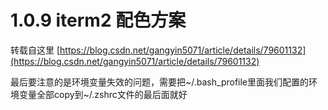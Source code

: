# 1.0.9 iterm2 配色方案

转载自这里 [https://blog.csdn.net/gangyin5071/article/details/79601132](https://blog.csdn.net/gangyin5071/article/details/79601132)

最后要注意的是环境变量失效的问题，需要把~/.bash_profile里面我们配置的环境变量全部copy到~/.zshrc文件的最后面就好
